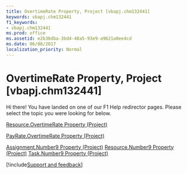 ```yaml
---
title: OvertimeRate Property, Project [vbapj.chm132441]
keywords: vbapj.chm132441
f1_keywords:
- vbapj.chm132441
ms.prod: office
ms.assetid: e2b36dba-3bd4-48a5-93e9-a9621a0ee4cd
ms.date: 06/08/2017
localization_priority: Normal
---
```



# OvertimeRate Property, Project [vbapj.chm132441]

Hi there! You have landed on one of our F1 Help redirector pages. Please select the topic you were looking for below.

[Resource.OvertimeRate Property (Project)](http://msdn.microsoft.com/library/889226c3-8493-3d61-d31d-56cccab8c07c%28Office.15%29.aspx)

[PayRate.OvertimeRate Property (Project)](http://msdn.microsoft.com/library/d09e21a4-d582-9a53-d5d4-2f095ff1c314%28Office.15%29.aspx)

[Assignment.Number9 Property (Project)](http://msdn.microsoft.com/library/656b64f7-a08c-2d4a-9b3c-01cbd7f02885%28Office.15%29.aspx)
[Resource.Number9 Property (Project)](http://msdn.microsoft.com/library/fcf12d8b-b46e-eff5-87eb-05c11142f61a%28Office.15%29.aspx)
[Task.Number9 Property (Project)](http://msdn.microsoft.com/library/a56cb1f9-62fd-680f-5383-f08925381a5d%28Office.15%29.aspx)

[!include[Support and feedback](~/includes/feedback-boilerplate.md)]